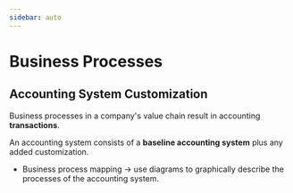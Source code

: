 ```yaml
---
sidebar: auto
---
```


# Business Processes

## Accounting System Customization

Business processes in a company's value chain result in accounting **transactions**.

An accounting system consists of a **baseline accounting system** plus any added customization.

* Business process mapping -> use diagrams to graphically describe the processes of the accounting system.

